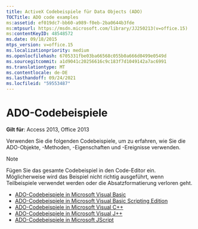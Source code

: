 ```yaml
---
title: ActiveX Codebeispiele für Data Objects (ADO)
TOCTitle: ADO code examples
ms:assetid: ef019dc7-bb60-a989-f0eb-2ba0644b3fde
ms:mtpsurl: https://msdn.microsoft.com/library/JJ250213(v=office.15)
ms:contentKeyID: 48548572
ms.date: 09/18/2015
mtps_version: v=office.15
ms.localizationpriority: medium
ms.openlocfilehash: 6705331fbe03ba66568c055b0a666d0499e0549d
ms.sourcegitcommit: a1d9041c20256616c9c183f7d1049142a7ac6991
ms.translationtype: MT
ms.contentlocale: de-DE
ms.lasthandoff: 09/24/2021
ms.locfileid: "59553487"
---
```

# <a name="ado-code-examples"></a>ADO-Codebeispiele

**Gilt für**: Access 2013, Office 2013

Verwenden Sie die folgenden Codebeispiele, um zu erfahren, wie Sie die ADO-Objekte, -Methoden, -Eigenschaften und -Ereignisse verwenden.

> [!NOTE]
> Fügen Sie das gesamte Codebeispiel in den Code-Editor ein. Möglicherweise wird das Beispiel nicht richtig ausgeführt, wenn Teilbeispiele verwendet werden oder die Absatzformatierung verloren geht.

- [ADO-Codebeispiele in Microsoft Visual Basic](ado-code-examples-in-microsoft-visual-basic.md)
- [ADO-Codebeispiele in Microsoft Visual Basic Scripting Edition](ado-code-examples-in-microsoft-visual-basic-scripting-edition.md)
- [ADO-Codebeispiele in Microsoft Visual C++](ado-code-examples-in-microsoft-visual-c.md)
- [ADO-Codebeispiele in Microsoft Visual J++](ado-code-examples-in-microsoft-visual-j.md)
- [ADO-Codebeispiele in Microsoft JScript](ado-code-examples-in-microsoft-jscript.md)

